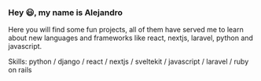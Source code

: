 ### Hey :smiley:, my name is Alejandro
Here you will find some fun projects, all of them have served me to learn about new languages and frameworks like react, nextjs, laravel, python and javascript.

Skills: python / django / react / nextjs / sveltekit / javascript / laravel / ruby on rails

